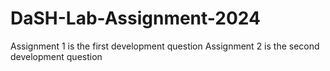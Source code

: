 # DaSH-Lab-Assignment-2024
Assignment 1 is the first development question
Assignment 2 is the second development question
